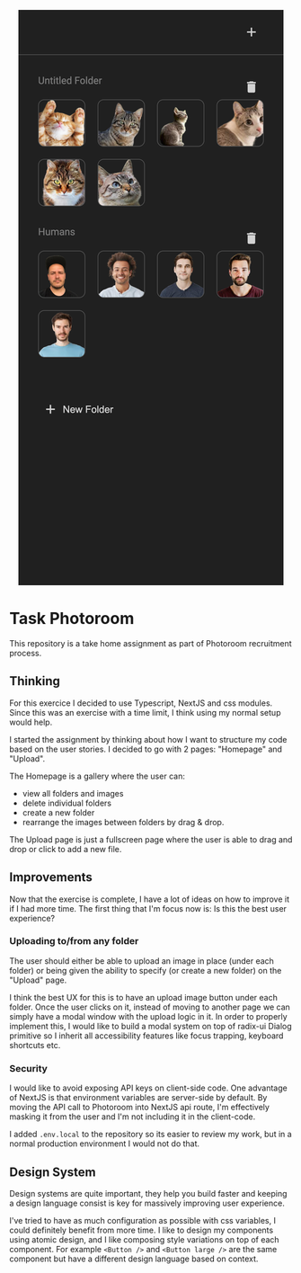 <p align="center">
  <img alt="Task Photoroom" src="public/preview.png">
</p>

# Task Photoroom

This repository is a take home assignment as part of Photoroom recruitment process.

## Thinking

For this exercice I decided to use Typescript, NextJS and css modules. Since this was an exercise with a time limit, I think using my normal setup would help.

I started the assignment by thinking about how I want to structure my code based on the user stories. I decided to go with 2 pages: "Homepage" and "Upload".

The Homepage is a gallery where the user can:

- view all folders and images
- delete individual folders
- create a new folder
- rearrange the images between folders by drag & drop.

The Upload page is just a fullscreen page where the user is able to drag and drop or click to add a new file.

## Improvements

Now that the exercise is complete, I have a lot of ideas on how to improve it if I had more time. The first thing that I'm focus now is: Is this the best user experience?

### Uploading to/from any folder

The user should either be able to upload an image in place (under each folder) or being given the ability to specify (or create a new folder) on the "Upload" page.

I think the best UX for this is to have an upload image button under each folder. Once the user clicks on it, instead of moving to another page we can simply have a modal window with the upload logic in it. In order to properly implement this, I would like to build a modal system on top of radix-ui Dialog primitive so I inherit all accessibility features like focus trapping, keyboard shortcuts etc.

### Security

I would like to avoid exposing API keys on client-side code. One advantage of NextJS is that environment variables are server-side by default. By moving the API call to Photoroom into NextJS api route, I'm effectively masking it from the user and I'm not including it in the client-code.

I added `.env.local` to the repository so its easier to review my work, but in a normal production environment I would not do that.

## Design System

Design systems are quite important, they help you build faster and keeping a design language consist is key for massively improving user experience.

I've tried to have as much configuration as possible with css variables, I could definitely benefit from more time. I like to design my components using atomic design, and I like composing style variations on top of each component. For example `<Button />` and `<Button large />` are the same component but have a different design language based on context.
